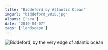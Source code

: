 ```yaml
---
title: "Biddeford by Atlantic Ocean"
imgurl: "biddeford_9815.jpg"
albums: ['sea']
date: "2019-04-07"
tags: ['landscape']
---
```

![Biddeford, by the very edge of atlantic ocean](https://apfbvvpren.cloudimg.io/width/cdn/n/n/raw.githubusercontent.com/wpix/solid-pipix/master/photos/biddeford_9815.jpg)
